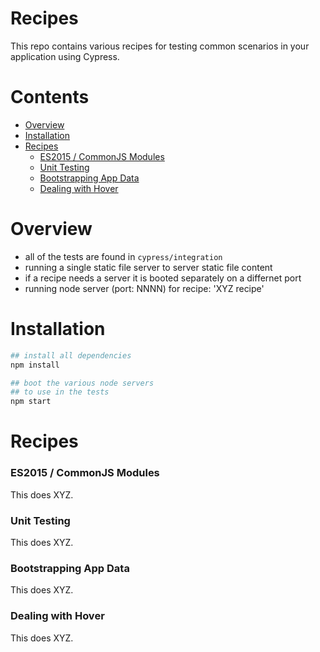 # Recipes

This repo contains various recipes for testing common scenarios in your application using Cypress.

# Contents

- [Overview](#overview)
- [Installation](#installation)
- [Recipes](#recipes)
  - [ES2015 / CommonJS Modules](#recipes)
  - [Unit Testing](#recipes)
  - [Bootstrapping App Data](#recipes)
  - [Dealing with Hover](#recipes)

# Overview

- all of the tests are found in `cypress/integration`
- running a single static file server to server static file content
- if a recipe needs a server it is booted separately on a differnet port
- running node server (port: NNNN) for recipe: 'XYZ recipe'

# Installation

```bash
## install all dependencies
npm install

## boot the various node servers
## to use in the tests
npm start
```

# Recipes

### ES2015 / CommonJS Modules

This does XYZ.

### Unit Testing

This does XYZ.

### Bootstrapping App Data

This does XYZ.

### Dealing with Hover

This does XYZ.